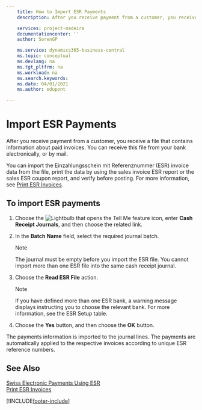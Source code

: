 ```yaml
---
    title: How to Import ESR Payments
    description: After you receive payment from a customer, you receive a file that contains information about paid invoices. You can receive this file from your bank electronically, or by mail.

    services: project-madeira 
    documentationcenter: ''
    author: SorenGP

    ms.service: dynamics365-business-central
    ms.topic: conceptual
    ms.devlang: na
    ms.tgt_pltfrm: na
    ms.workload: na
    ms.search.keywords:
    ms.date: 04/01/2021
    ms.author: edupont

---
```

# Import ESR Payments
After you receive payment from a customer, you receive a file that contains information about paid invoices. You can receive this file from your bank electronically, or by mail.  

You can import the Einzahlungsschein mit Referenznummer (ESR) invoice data from the file, print the data by using the sales invoice ESR report or the sales ESR coupon report, and verify before posting. For more information, see [Print ESR Invoices](how-to-print-esr-invoices.md).  

## To import ESR payments  

1.  Choose the ![Lightbulb that opens the Tell Me feature](../../media/ui-search/search_small.png "Tell me what you want to do") icon, enter **Cash Receipt Journals**, and then choose the related link.  
2.  In the **Batch Name** field, select the required journal batch.  

    > [!NOTE]  
    >  The journal must be empty before you import the ESR file. You cannot import more than one ESR file into the same cash receipt journal.  

3.  Choose the **Read ESR File** action.  

    > [!NOTE]  
    >  If you have defined more than one ESR bank, a warning message displays instructing you to choose the relevant bank. For more information, see the ESR Setup table.  

4.  Choose the **Yes** button, and then choose the **OK** button.  

The payments information is imported to the journal lines. The payments are automatically applied to the respective invoices according to unique ESR reference numbers.  

## See Also  
 [Swiss Electronic Payments Using ESR](swiss-electronic-payments-using-esr.md)   
 [Print ESR Invoices](how-to-print-esr-invoices.md)


[!INCLUDE[footer-include](../../includes/footer-banner.md)]